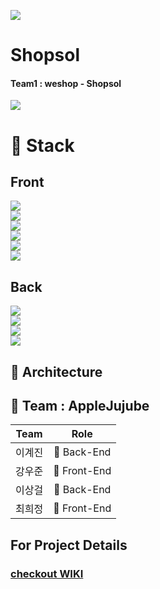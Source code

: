 ![](https://img.shields.io/badge/PROJECT-shapsol-E34F26?style=for-the-badge)<BR />

# Shopsol
#### Team1 : weshop - Shopsol
![](https://user-images.githubusercontent.com/66121666/102477386-a3fa4e00-409f-11eb-9e06-e61b5d773610.png)


# 📂 Stack
## Front
![](https://img.shields.io/badge/frontend-javascript-F7DF1E?style=for-the-badge&logo=javascript)<BR />
![](https://img.shields.io/badge/frontend-react-61DAFB?style=for-the-badge&logo=react)<BR />
![](https://img.shields.io/badge/frontend-reacthooks-4B275F?style=for-the-badge&logo=react)<BR />
![](https://img.shields.io/badge/frontend-HTML-E34F26?style=for-the-badge&logo=html5)<BR />
![](https://img.shields.io/badge/frontend-CSS-1572B6?style=for-the-badge&logo=css3)<BR />
![](https://img.shields.io/badge/frontend-tailwindCSS-38B2AC?style=for-the-badge&logo=TailwindCSS)<BR />

## Back
![](https://img.shields.io/badge/backend-nodejs-339933?style=for-the-badge&logo=node.js)<BR />
![](https://img.shields.io/badge/backend-express-black?style=for-the-badge)<BR />
![](https://img.shields.io/badge/backend-MySql-4479A1?style=for-the-badge&logo=mysql)<BR />
![](https://img.shields.io/badge/backend-AWS-232f3e?style=for-the-badge&logo=amazonaws)<BR />


## 🔧 Architecture


## 📌 Team : AppleJujube
| Team|Role|
| :----: | :----: |
| 이계진 | 🏁 Back-End |
| 강우준 | 🚩 Front-End |
| 이상걸 | 🏁 Back-End |
| 최희정 | 🚩 Front-End |

## For Project Details
### [checkout WIKI](https://github.com/codestates/1_shapsol_client/wiki)
